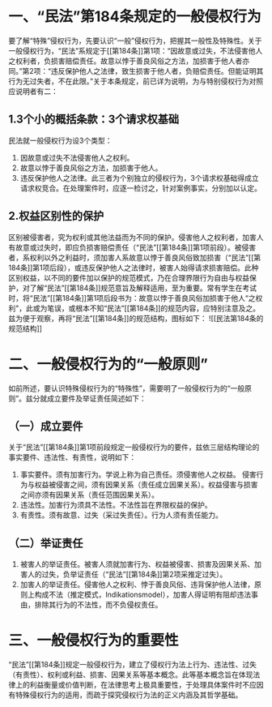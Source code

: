 # 一、“民法”第184条规定的一般侵权行为
要了解“特殊”侵权行为，先要认识“一般”侵权行为，把握其一般性及特殊性。关于一般侵权行为，“民法”系规定于[[第184条]]第1项：“因故意或过失，不法侵害他人之权利者，负损害赔偿责任。故意以悖于善良风俗之方法，加损害于他人者亦同。”第2项：“违反保护他人之法律，致生损害于他人者，负赔偿责任。但能证明其行为无过失者，不在此限。”关于本条规定，前已详为说明，为与特别侵权行为对照应说明者有二：
## 1.3个小的概括条款：3个请求权基础
民法就一般侵权行为设3个类型：
1. 因故意或过失不法侵害他人之权利。
2. 故意以悖于善良风俗之方法，加损害于他人。
3. 违反保护他人之法律。此三者为个别独立的侵权行为，3个请求权基础得成立请求权竞合。在处理案件时，应逐一检讨之，针对案例事实，分别加以认定。
## 2.权益区别性的保护
区别被侵害者，究为权利或其他法益而为不同的保护。侵害他人之权利者，加害人有故意或过失时，即应负损害赔偿责任（“民法”[[第184条]]第1项前段）。被侵害者，系权利以外之利益时，须加害人系故意以悖于善良风俗致加损害（“民法”[[第184条]]第1项后段），或违反保护他人之法律时，被害人始得请求损害赔偿。此种区别权益，以不同的要件加以保护的规范模式，乃在合理界限行为自由与权益保护，对了解“民法”[[第184条]]规范意旨及解释适用，至为重要。常有学生在考试时，将“民法”[[第184条]]第1项后段书为：故意以悖于善良风俗加损害于他人“之权利"，此或为笔误，或根本不知“民法”[[第184条]]的规范内容，应特别注意及之。兹为便于观察，再将“民法”[[第184条]]的规范结构，图标如下：
![[民法第184条的规范结构]]
# 二、一般侵权行为的“一般原则”
如前所述，要认识特殊侵权行为的“特殊性”，需要明了一般侵权行为的“一般原则”。兹分就成立要件及举证责任简述如下：
## （一）成立要件
关于“民法”[[第184条]]第1项前段规定一般侵权行为的要件，兹依三层结构理论的事实要件、违法性、有责性，说明如下：
1. 事实要件。须有加害行为。学说上称为自己责任。须侵害他人之权益。
侵害行为与权益被侵害之间，须有因果关系（责任成立因果关系）。权益侵害与损害之间亦须有因果关系（责任范围因果关系）。
2. 违法性。加害行为须具不法性。不法性旨在界限权益的保护。
3. 有责性。须有故意、过失（采过失责任）。行为人须有责任能力。
## （二）举证责任
1. 被害人的举证责任。被害人须就加害行为、权益被侵害、损害及因果关系、加害人的过失，负举证责任（“民法”[[第184条]]第2项采推定过失）。
2. 加害人的举证责任。侵害他人之权利、悖于善良风俗、违背保护他人法律，原则上构成不法（推定模式，Indikationsmodel），加害人得证明有阻却违法事由，排除其行为的不法性，而不负侵权责任。
# 三、一般侵权行为的重要性
“民法”[[第184条]]规定一般侵权行为，建立了侵权行为法上行为、违法性、过失（有责性）、权利或利益、损害、因果关系等基本概念。此等基本概念旨在体现法律上的利益衡量或价值判断，在法律思考上极具重要性，于处理具体案件时不应因有特殊侵权行为的适用，而疏于探究侵权行为法的正义内涵及其哲学基础。